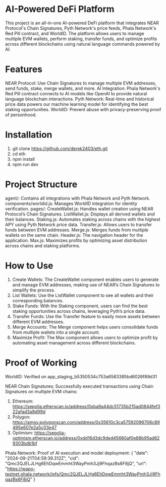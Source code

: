 # AI-Powered DeFi Platform
This project is an all-in-one AI-powered DeFi platform that integrates NEAR Protocol's Chain Signatures, Pyth Network's price feeds, Phala Network's Red Pill contract, and WorldID. The platform allows users to manage multiple EVM wallets, perform staking, transfer funds, and optimize profits across different blockchains using natural language commands powered by AI.

# Features
NEAR Protocol: Use Chain Signatures to manage multiple EVM addresses, send funds, stake, merge wallets, and more.
AI Integration: Phala Network's Red Pill contract connects to AI models like OpenAI to provide natural language blockchain interactions.
Pyth Network: Real-time and historical price data powers our machine learning model for identifying the best staking opportunities.
WorldID: Prevent abuse with privacy-preserving proof of personhood.

# Installation
1. git clone https://github.com/derek2403/eth.git
2. cd eth
3. npm install
4. npm run dev

# Project Structure
agent/: Contains all integrations with Phala Network and Pyth Network.
components/worldid.js: Manages WorldID integration for identity verification.
pages/:
CreateWallet.js: Handles wallet creation using NEAR Protocol’s Chain Signatures.
ListWallet.js: Displays all derived wallets and their balances.
Staking.js: Automates staking across chains with the highest APY using Pyth Network price data.
Transfer.js: Allows users to transfer funds between EVM addresses.
Merge.js: Merges funds from multiple wallets on the same chain.
Header.js: The navigation header for the application.
Max.js: Maximizes profits by optimizing asset distribution across chains and staking platforms.

# How to Use
1. Create Wallets: The CreateWallet component enables users to generate and manage EVM addresses, making use of NEAR’s Chain Signatures to simplify the process.
2. List Wallets: Use the ListWallet component to see all wallets and their corresponding balances.
3. Stake Funds: With the Staking component, users can find the best staking opportunities across chains, leveraging Pyth’s price data.
4. Transfer Funds: Use the Transfer feature to easily move assets between different EVM addresses.
5. Merge Accounts: The Merge component helps users consolidate funds from multiple wallets into a single account.
6. Maximize Profit: The Max component allows users to optimize profit by automating asset management across different blockchains.

# Proof of Working
WorldID: Verified on app_staging_b5350534c753a6583385bd6026f89d31

NEAR Chain Signatures: Successfully executed transactions using Chain Signatures on multiple EVM chains:
1. Ethereum: https://sepolia.etherscan.io/address/0xba9a44dc51735b215ad0844fef322afad3a8d99d
2. Polygon: https://amoy.polygonscan.com/address/0x35610c3ca57592096706c89495e607e2a5c03e47
3. Optimism: https://sepolia-optimism.etherscan.io/address/0xdd16d3dc9ded45680af0e88b95ad629303bdb1bf

Phala Network: Proof of AI execution and model deployment:
{
  "date": "2024-09-21T04:59:39.312Z",
  "cid": "Qmc2QJELJLHg6EhDqwEmmht3WayPmh3Jj9FhqazBs6F8jQ",
  "url": "https://wapo-testnet.phala.network/ipfs/Qmc2QJELJLHg6EhDqwEmmht3WayPmh3Jj9FhqazBs6F8jQ"
}

